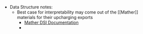 - Data Structure notes:
	- Best case for interpretability may come out of the [[Mather]] materials for their upcharging exports
		- [Mather DSI Documentation](https://inquirer.atlassian.net/wiki/pages/viewpageattachments.action?pageId=856181&preview=%2F856181%2F863089%2FData%20Requirements-DSI.docx)
		-